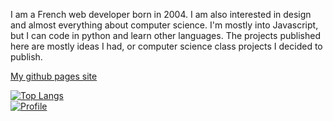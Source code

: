 I am a French web developer born in 2004. I am also interested in design and almost everything about computer science. I'm mostly into Javascript, but I can code in python and learn other languages. The projects published here are mostly ideas I had, or computer science class projects I decided to publish.

[My github pages site](https://cheeteau.github.io/Cheeteau/)

[![Top Langs](https://github-readme-stats.vercel.app/api/top-langs/?username=Cheeteau&layout=compact&theme=dark&hide_border=true)](https://github.com/anuraghazra/github-readme-stats)
<br>
[![Profile](https://github-readme-stats.vercel.app/api?username=Cheeteau&theme=dark&hide_border=true)](https://github-readme-stats.vercel.app/api?username=Cheeteau)
